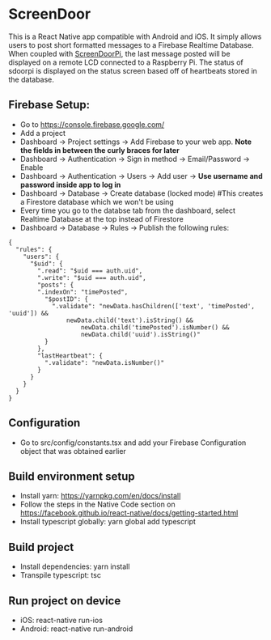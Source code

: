 # ScreenDoor

This is a React Native app compatible with Android and iOS. It simply allows users to post short formatted messages to a Firebase Realtime Database. When coupled with [ScreenDoorPi](https://github.com/djsc/ScreenDoorPi/), the last message posted will be displayed on a remote LCD connected to a Raspberry Pi. The status of sdoorpi is displayed on the status screen based off of heartbeats stored in the database.

## Firebase Setup:
* Go to https://console.firebase.google.com/
* Add a project
* Dashboard -> Project settings -> Add Firebase to your web app. **Note the fields in between the curly braces for later**
* Dashboard -> Authentication -> Sign in method -> Email/Password -> Enable
* Dashboard -> Authentication -> Users -> Add user -> **Use username and password inside app to log in**
* Dashboard -> Database -> Create database (locked mode) #This creates a Firestore database which we won't be using
* Every time you go to the databse tab from the dashboard, select Realtime Database at the top instead of Firestore
* Dashboard -> Database  -> Rules -> Publish the following rules:
```
{
  "rules": {
    "users": {
      "$uid": {
        ".read": "$uid === auth.uid",
        ".write": "$uid === auth.uid",
        "posts": {
        ".indexOn": "timePosted",
          "$postID": {
          	".validate": "newData.hasChildren(['text', 'timePosted', 'uuid']) &&
          	    newData.child('text').isString() &&
                    newData.child('timePosted').isNumber() &&
                    newData.child('uuid').isString()"
          }
        },
        "lastHeartbeat": {
          ".validate": "newData.isNumber()"
        }
      }
    }
  }
}
```

## Configuration
* Go to src/config/constants.tsx and add your Firebase Configuration object that was obtained earlier

## Build environment setup
* Install yarn: https://yarnpkg.com/en/docs/install
* Follow the steps in the Native Code section on https://facebook.github.io/react-native/docs/getting-started.html
* Install typescript globally: yarn global add typescript

## Build project
* Install dependencies: yarn install
* Transpile typescript: tsc

## Run project on device
* iOS: react-native run-ios
* Android: react-native run-android
